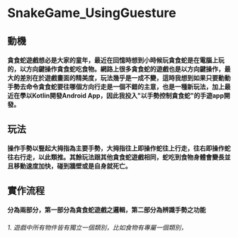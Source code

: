 # SnakeGame_UsingGuesture
## 動機
#### 貪食蛇遊戲想必是大家的童年，最近在回憶時想到小時候玩貪食蛇是在電腦上玩的，以方向鍵操作貪食蛇吃食物。網路上很多貪食蛇的遊戲也是以方向鍵操作，最大的差別在於遊戲畫面的精美度，玩法幾乎是一成不變，這時我想到如果只要動動手勢去命令貪食蛇要往哪個方向行走是一個不錯的主意，也是一種新玩法，加上最近在學以Kotlin開發Android App，因此我投入"以手勢控制貪食蛇"的手遊app開發。
## 玩法
#### 操作手勢以豎起大拇指為主要手勢，大拇指往上即操作蛇往上行走，往右即操作蛇往右行走，以此類推。其餘玩法跟其他貪食蛇遊戲相同，蛇吃到食物身體會變長並且移動速度加快，碰到牆壁或是自身就死亡。
## 實作流程
#### 分為兩部分，第一部分為貪食蛇遊戲之邏輯，第二部分為辨識手勢之功能
###### 1. 遊戲中所有物件皆有獨立一個類別，比如食物有專屬一個類別，
